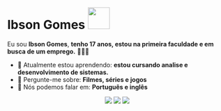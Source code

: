 # Ibson Gomes <img src="https://user-images.githubusercontent.com/14011726/94132137-7d4fc100-fe7c-11ea-8512-69f90cb65e48.gif" width="50px">

Eu sou <strong>Ibson Gomes</strong>, <strong>tenho 17 anos, estou na primeira faculdade e em busca de um emprego.</strong> 👨🏻‍💻 

- 🚀 Atualmente estou aprendendo: <strong>estou cursando analise e desenvolvimento de sistemas.</strong> 
- 💬 Pergunte-me sobre: <strong>Filmes, séries e jogos</strong>
- 📣 Nós podemos falar em: <strong>Português e inglês</strong>

<div align="center">

  <a href="#" alt="Gmail">
    <img src="https://img.shields.io/badge/-Gmail-FF0000?style=flat-square&labelColor=FF0000&logo=gmail&logoColor=white&link=LINK-DO-SEU-EMAIL"/></a>

  <a href="#" alt="Linkedin">
    <img src="https://img.shields.io/badge/-Linkedin-0e76a8?style=flat-square&logo=Linkedin&logoColor=white&link=LINK-DO-SEU-LINKEDIN" /></a>

  <a href="#" alt="Instagram">
    <img src="https://img.shields.io/badge/-Instagram-DF0174?style=flat-square&labelColor=DF0174&logo=instagram&logoColor=white&link=LINK-DO-SEU-INSTAGRAM"/></a>

</div>

